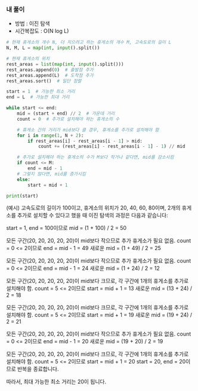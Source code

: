 ### 내 풀이

- 방법 : 이진 탐색
- 시간복잡도 : O(N log L)

```python
# 현재 휴게소의 개수 N, 더 지으려고 하는 휴게소의 개수 M, 고속도로의 길이 L
N, M, L = map(int, input().split())

# 현재 휴게소의 위치
rest_areas = list(map(int, input().split()))
rest_areas.append(0)  # 출발점 추가
rest_areas.append(L)  # 도착점 추가
rest_areas.sort()  # 일단 정렬

start = 1  # 가능한 최소 거리
end = L  # 가능한 최대 거리

while start <= end:
    mid = (start + end) // 2  # 가운데 거리
    count = 0  # 추가로 설치해야 하는 휴게소의 수

    # 휴게소 간의 거리가 mid보다 클 경우, 휴게소를 추가로 설치해야 함
    for i in range(1, N + 2):
        if rest_areas[i] - rest_areas[i - 1] > mid:
            count += (rest_areas[i] - rest_areas[i - 1] - 1) // mid

    # 추가로 설치해야 하는 휴게소의 수가 M보다 작거나 같다면, mid를 감소시킴
    if count <= M:
        end = mid - 1
    # 그렇지 않다면, mid를 증가시킴
    else:
        start = mid + 1

print(start)
```

(예시)
고속도로의 길이가 100이고, 휴게소의 위치가 20, 40, 60, 80이며, 2개의 휴게소를 추가로 설치할 수 있다고 했을 때 이진 탐색의 과정은 다음과 같습니다:

start = 1, end = 100이므로 mid = (1 + 100) / 2 = 50

모든 구간(20, 20, 20, 20, 20)이 mid보다 작으므로 추가 휴게소가 필요 없음.
count = 0 <= 2이므로 end = mid - 1 = 49
새로운 mid = (1 + 49) / 2 = 25

모든 구간(20, 20, 20, 20, 20)이 mid보다 작으므로 추가 휴게소가 필요 없음.
count = 0 <= 2이므로 end = mid - 1 = 24
새로운 mid = (1 + 24) / 2 = 12

모든 구간(20, 20, 20, 20, 20)이 mid보다 크므로, 각 구간에 1개의 휴게소를 추가로 설치해야 함.
count = 5 <= 2이므로 start = mid + 1 = 13
새로운 mid = (13 + 24) / 2 = 18

모든 구간(20, 20, 20, 20, 20)이 mid보다 크므로, 각 구간에 1개의 휴게소를 추가로 설치해야 함.
count = 5 <= 2이므로 start = mid + 1 = 19
새로운 mid = (19 + 24) / 2 = 21

모든 구간(20, 20, 20, 20, 20)이 mid보다 작으므로 추가 휴게소가 필요 없음.
count = 0 <= 2이므로 end = mid - 1 = 20
새로운 mid = (19 + 20) / 2 = 19

모든 구간(20, 20, 20, 20, 20)이 mid보다 크므로, 각 구간에 1개의 휴게소를 추가로 설치해야 함.
count = 5 <= 2이므로 start = mid + 1 = 20
start = 20, end = 20이므로 반복을 종료합니다.

따라서, 최대 가능한 최소 거리는 20이 됩니다.
